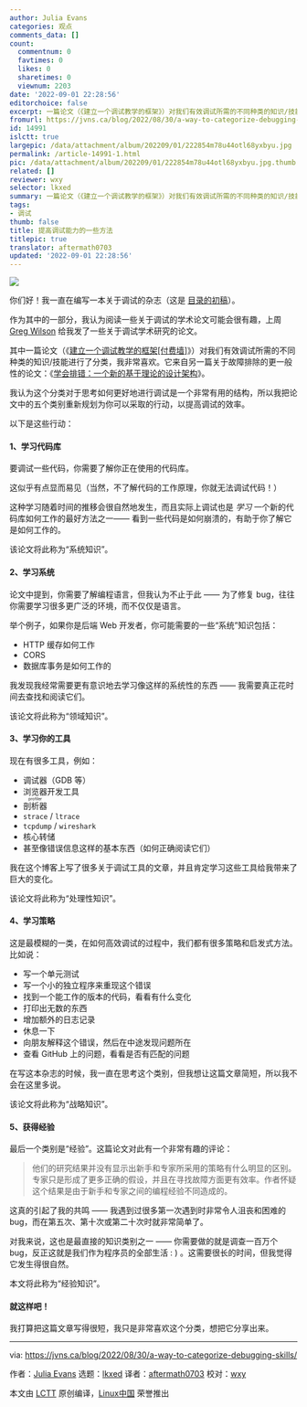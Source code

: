```yaml
---
author: Julia Evans
categories: 观点
comments_data: []
count:
  commentnum: 0
  favtimes: 0
  likes: 0
  sharetimes: 0
  viewnum: 2203
date: '2022-09-01 22:28:56'
editorchoice: false
excerpt: 一篇论文（《建立一个调试教学的框架》）对我们有效调试所需的不同种类的知识/技能进行了分类
fromurl: https://jvns.ca/blog/2022/08/30/a-way-to-categorize-debugging-skills/
id: 14991
islctt: true
largepic: /data/attachment/album/202209/01/222854m78u44otl68yxbyu.jpg
permalink: /article-14991-1.html
pic: /data/attachment/album/202209/01/222854m78u44otl68yxbyu.jpg.thumb.jpg
related: []
reviewer: wxy
selector: lkxed
summary: 一篇论文（《建立一个调试教学的框架》）对我们有效调试所需的不同种类的知识/技能进行了分类
tags:
- 调试
thumb: false
title: 提高调试能力的一些方法
titlepic: true
translator: aftermath0703
updated: '2022-09-01 22:28:56'
---
```


![](/data/attachment/album/202209/01/222854m78u44otl68yxbyu.jpg)


你们好！我一直在编写一本关于调试的杂志（这是 [目录的初稿](https://twitter.com/b0rk/status/1562480240240525314?s=20&t=BwKd6i0mVCTaCud2HDEUBA)）。


作为其中的一部分，我认为阅读一些关于调试的学术论文可能会很有趣，上周 [Greg Wilson](https://third-bit.com/) 给我发了一些关于调试学术研究的论文。


其中一篇论文（《[建立一个调试教学的框架[付费墙]](https://dl.acm.org/doi/abs/10.1145/3286960.3286970)》）对我们有效调试所需的不同种类的知识/技能进行了分类，我非常喜欢。它来自另一篇关于故障排除的更一般性的论文：《[学会排错：一个新的基于理论的设计架构](https://www.researchgate.net/profile/Woei-Hung/publication/225547853_Learning_to_Troubleshoot_A_New_Theory-Based_Design_Architecture/links/556f471c08aec226830a74e7/Learning-to-Troubleshoot-A-New-Theory-Based-Design-Architecture.pdf)》。


我认为这个分类对于思考如何更好地进行调试是一个非常有用的结构，所以我把论文中的五个类别重新规划为你可以采取的行动，以提高调试的效率。


以下是这些行动：


#### 1、学习代码库


要调试一些代码，你需要了解你正在使用的代码库。


这似乎有点显而易见（当然，不了解代码的工作原理，你就无法调试代码！）


这种学习随着时间的推移会很自然地发生，而且实际上调试也是 *学习* 一个新的代码库如何工作的最好方法之一—— 看到一些代码是如何崩溃的，有助于你了解它是如何工作的。


该论文将此称为“系统知识”。


#### 2、学习系统


论文中提到，你需要了解编程语言，但我认为不止于此 —— 为了修复 bug，往往你需要学习很多更广泛的环境，而不仅仅是语言。


举个例子，如果你是后端 Web 开发者，你可能需要的一些“系统”知识包括：


* HTTP 缓存如何工作
* CORS
* 数据库事务是如何工作的


我发现我经常需要更有意识地去学习像这样的系统性的东西 —— 我需要真正花时间去查找和阅读它们。


该论文将此称为“领域知识”。


#### 3、学习你的工具


现在有很多工具，例如：


* 调试器（GDB 等）
* 浏览器开发工具
* <ruby> 剖析器 <rt>  profiler </rt></ruby>
* `strace` / `ltrace`
* `tcpdump` / `wireshark`
* 核心转储
* 甚至像错误信息这样的基本东西（如何正确阅读它们）


我在这个博客上写了很多关于调试工具的文章，并且肯定学习这些工具给我带来了巨大的变化。


该论文将此称为“处理性知识”。


#### 4、学习策略


这是最模糊的一类，在如何高效调试的过程中，我们都有很多策略和启发式方法。比如说：


* 写一个单元测试
* 写一个小的独立程序来重现这个错误
* 找到一个能工作的版本的代码，看看有什么变化
* 打印出无数的东西
* 增加额外的日志记录
* 休息一下
* 向朋友解释这个错误，然后在中途发现问题所在
* 查看 GitHub 上的问题，看看是否有匹配的问题


在写这本杂志的时候，我一直在思考这个类别，但我想让这篇文章简短，所以我不会在这里多说。


该论文将此称为“战略知识”。


#### 5、获得经验


最后一个类别是“经验”。这篇论文对此有一个非常有趣的评论：



> 
> 他们的研究结果并没有显示出新手和专家所采用的策略有什么明显的区别。专家只是形成了更多正确的假设，并且在寻找故障方面更有效率。作者怀疑这个结果是由于新手和专家之间的编程经验不同造成的。
> 
> 
> 


这真的引起了我的共鸣 —— 我遇到过很多第一次遇到时非常令人沮丧和困难的 bug，而在第五次、第十次或第二十次时就非常简单了。


对我来说，这也是最直接的知识类别之一 —— 你需要做的就是调查一百万个 bug，反正这就是我们作为程序员的全部生活 : ) 。这需要很长的时间，但我觉得它发生得很自然。


本文将此称为“经验知识”。


#### 就这样吧！


我打算把这篇文章写得很短，我只是非常喜欢这个分类，想把它分享出来。




---


via: <https://jvns.ca/blog/2022/08/30/a-way-to-categorize-debugging-skills/>


作者：[Julia Evans](https://jvns.ca/) 选题：[lkxed](https://github.com/lkxed) 译者：[aftermath0703](https://github.com/aftermath0703) 校对：[wxy](https://github.com/wxy)


本文由 [LCTT](https://github.com/LCTT/TranslateProject) 原创编译，[Linux中国](https://linux.cn/) 荣誉推出